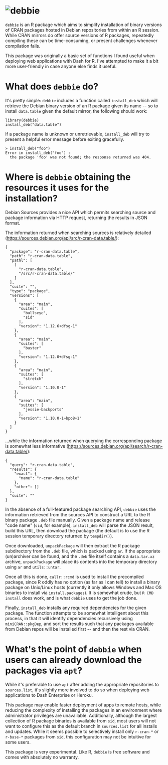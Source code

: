 ![debbie](https://user-images.githubusercontent.com/9809798/65625175-50cb4580-df99-11e9-9596-19db83305173.png)
===
`debbie` is an R package which aims to simplify installation of binary versions of CRAN packages hosted in Debian repositories from within an R session. While CRAN mirrors do offer source versions of R packages, repeatedly compiling these can be time-consuming, or present challenges whenever compilation fails.

This package was originally a basic set of functions I found useful when deploying web applications with Dash for R. I've attempted to make it a bit more user-friendly in case anyone else finds it useful.

**What does `debbie` do?**
===

It's pretty simple: `debbie` includes a function called `install_deb` which will retrieve the Debian binary version of an R package given its name -- so to install `data.table` given the default mirror, the following should work:

```
library(debbie)
install_deb("data.table")
```

If a package name is unknown or unretrievable, `install_deb` will try to present a helpful error message before exiting gracefully.

```
> install_deb("foo")
Error in install_deb("foo") : 
  the package 'foo' was not found; the response returned was 404.
```

**Where is `debbie` obtaining the resources it uses for the installation?**
===

Debian Sources provides a nice API which permits searching source and package information via HTTP request, returning the results in JSON format.

The information returned when searching sources is relatively detailed (https://sources.debian.org/api/src/r-cran-data.table/):

```
{
  "package": "r-cran-data.table", 
  "path": "r-cran-data.table", 
  "pathl": [
    [
      "r-cran-data.table", 
      "/src/r-cran-data.table/"
    ]
  ], 
  "suite": "", 
  "type": "package", 
  "versions": [
    {
      "area": "main", 
      "suites": [
        "bullseye", 
        "sid"
      ], 
      "version": "1.12.6+dfsg-1"
    }, 
    {
      "area": "main", 
      "suites": [
        "buster"
      ], 
      "version": "1.12.0+dfsg-1"
    }, 
    {
      "area": "main", 
      "suites": [
        "stretch"
      ], 
      "version": "1.10.0-1"
    }, 
    {
      "area": "main", 
      "suites": [
        "jessie-backports"
      ], 
      "version": "1.10.0-1~bpo8+1"
    }
  ]
}
```

...while the information returned when querying the corresponding package is somewhat less informative (https://sources.debian.org/api/search/r-cran-data.table/):

```
{
  "query": "r-cran-data.table", 
  "results": {
    "exact": {
      "name": "r-cran-data.table"
    }, 
    "other": []
  }, 
  "suite": ""
}
```

In the absence of a full-featured package searching API, `debbie` uses the information retrieved from the sources API to construct a URL to the R binary package `.deb` file manually. Given a package name and release "code name" (`sid`, for example), `install_deb` will parse the JSON result, build this URL, then download the package (the default is to use the R session temporary directory returned by `tempdir()`).

Once downloaded, `unpackPackage` will then extract the R package subdirectory from the `.deb` file, which is packed using `ar`. If the appropriate (un)archiver can be found, and the `.deb` file itself contains a `data.tar.xz` archive, `unpackPackage` will place its contents into the temporary directory using `ar` and `utils::untar`.

Once all this is done, `callr::rcmd` is used to install the precompiled package, since R oddly has no option (as far as I can tell) to install a binary package on Unix/Linux hosts (currently it only allows Windows and Mac OS binaries to install via `install.packages`). It is somewhat crude, but `R CMD install` does work, and is what `debbie` uses to get the job done.

Finally, `install_deb` installs any required dependencies for the given package. The function attempts to be somewhat intelligent about this process, in that it will identify dependencies recursively using `miniCRAN::pkgDep`, and sort the results such that any packages available from Debian repos will be installed first -- and then the rest via CRAN.

**What's the point of `debbie` when users can already download the packages via `apt`?**
===

While it's preferable to use `apt` after adding the appropriate repositories to `sources.list`, it's slightly more involved to do so when deploying web applications to Dash Enterprise or Heroku. 

This package may enable faster deployment of apps to remote hosts, while reducing the complexity of installing the packages in an environment where administrator privileges are unavailable. Additionally, although the largest collection of R package binaries is available from `sid`, most users will not want to configure this as the default branch in `sources.list` for all installs and updates. While it seems possible to selectively install only `r-cran-*` or `r-base-*` packages from `sid`, this configuration may not be intuitive for some users.

This package is very experimental. Like R, `debbie` is free software and comes with absolutely no warranty.
